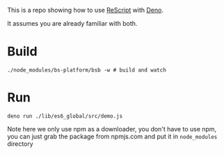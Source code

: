 
This is a repo showing how to use [ReScript](https://github.com/rescript-lang/rescript-compiler) with 
[Deno](https://deno.land/#installation).

It assumes you are already familiar with both.

# Build
```
./node_modules/bs-platform/bsb -w # build and watch
```
# Run

```
deno run ./lib/es6_global/src/demo.js
```

Note here we only use npm as a downloader, you don't have to use npm, you can just grab the package from npmjs.com and put it in
`node_modules` directory